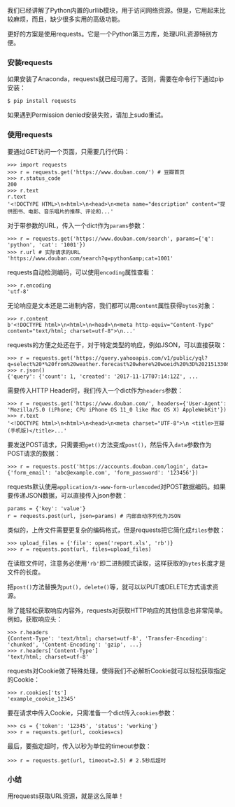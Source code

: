
我们已经讲解了Python内置的urllib模块，用于访问网络资源。但是，它用起来比较麻烦，而且，缺少很多实用的高级功能。

更好的方案是使用requests。它是一个Python第三方库，处理URL资源特别方便。

### 安装requests

如果安装了Anaconda，requests就已经可用了。否则，需要在命令行下通过pip安装：

```
$ pip install requests

```

如果遇到Permission denied安装失败，请加上sudo重试。

### 使用requests

要通过GET访问一个页面，只需要几行代码：

```
>>> import requests
>>> r = requests.get('https://www.douban.com/') # 豆瓣首页
>>> r.status_code
200
>>> r.text
r.text
'<!DOCTYPE HTML>\n<html>\n<head>\n<meta name="description" content="提供图书、电影、音乐唱片的推荐、评论和...'

```

对于带参数的URL，传入一个dict作为`params`参数：

```
>>> r = requests.get('https://www.douban.com/search', params={'q': 'python', 'cat': '1001'})
>>> r.url # 实际请求的URL
'https://www.douban.com/search?q=python&amp;cat=1001'

```

requests自动检测编码，可以使用`encoding`属性查看：

```
>>> r.encoding
'utf-8'

```

无论响应是文本还是二进制内容，我们都可以用`content`属性获得`bytes`对象：

```
>>> r.content
b'<!DOCTYPE html>\n<html>\n<head>\n<meta http-equiv="Content-Type" content="text/html; charset=utf-8">\n...'

```

requests的方便之处还在于，对于特定类型的响应，例如JSON，可以直接获取：

```
>>> r = requests.get('https://query.yahooapis.com/v1/public/yql?q=select%20*%20from%20weather.forecast%20where%20woeid%20%3D%202151330&amp;format=json')
>>> r.json()
{'query': {'count': 1, 'created': '2017-11-17T07:14:12Z', ...

```

需要传入HTTP Header时，我们传入一个dict作为`headers`参数：

```
>>> r = requests.get('https://www.douban.com/', headers={'User-Agent': 'Mozilla/5.0 (iPhone; CPU iPhone OS 11_0 like Mac OS X) AppleWebKit'})
>>> r.text
'<!DOCTYPE html>\n<html>\n<head>\n<meta charset="UTF-8">\n <title>豆瓣(手机版)</title>...'

```

要发送POST请求，只需要把`get()`方法变成`post()`，然后传入`data`参数作为POST请求的数据：

```
>>> r = requests.post('https://accounts.douban.com/login', data={'form_email': 'abc@example.com', 'form_password': '123456'})

```

requests默认使用`application/x-www-form-urlencoded`对POST数据编码。如果要传递JSON数据，可以直接传入json参数：

```
params = {'key': 'value'}
r = requests.post(url, json=params) # 内部自动序列化为JSON

```

类似的，上传文件需要更复杂的编码格式，但是requests把它简化成`files`参数：

```
>>> upload_files = {'file': open('report.xls', 'rb')}
>>> r = requests.post(url, files=upload_files)

```

在读取文件时，注意务必使用`'rb'`即二进制模式读取，这样获取的`bytes`长度才是文件的长度。

把`post()`方法替换为`put()`，`delete()`等，就可以以PUT或DELETE方式请求资源。

除了能轻松获取响应内容外，requests对获取HTTP响应的其他信息也非常简单。例如，获取响应头：

```
>>> r.headers
{Content-Type': 'text/html; charset=utf-8', 'Transfer-Encoding': 'chunked', 'Content-Encoding': 'gzip', ...}
>>> r.headers['Content-Type']
'text/html; charset=utf-8'

```

requests对Cookie做了特殊处理，使得我们不必解析Cookie就可以轻松获取指定的Cookie：

```
>>> r.cookies['ts']
'example_cookie_12345'

```

要在请求中传入Cookie，只需准备一个dict传入`cookies`参数：

```
>>> cs = {'token': '12345', 'status': 'working'}
>>> r = requests.get(url, cookies=cs)

```

最后，要指定超时，传入以秒为单位的timeout参数：

```
>>> r = requests.get(url, timeout=2.5) # 2.5秒后超时

```

### 小结

用requests获取URL资源，就是这么简单！
